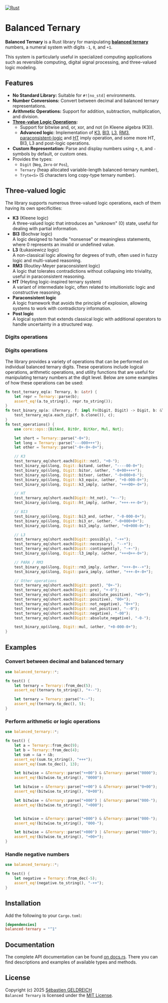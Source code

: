 [![Rust](https://github.com/Trehinos/balanced-ternary/actions/workflows/rust.yml/badge.svg)](https://github.com/Trehinos/balanced-ternary/actions/workflows/rust.yml)

# Balanced Ternary

**Balanced Ternary** is a Rust library for manipulating
**[balanced ternary](https://en.wikipedia.org/wiki/Balanced_ternary)**
numbers, a numeral system with digits `-1`, `0`, and `+1`.

This system is particularly useful in specialized computing applications such as reversible computing, digital signal
processing, and three-valued logic modeling.

## Features

- **No Standard Library:** Suitable for `#![no_std]` environments.
- **Number Conversions:** Convert between decimal and balanced ternary representations.
- **Arithmetic Operations:** Support for addition, subtraction, multiplication, and division.
- **[Three-value Logic Operations](https://en.wikipedia.org/wiki/Three-valued_logic):**
    - Support for bitwise and, or, xor, and not (in Kleene algebra (K3)).
    - **Advanced logic**: Implementation of
      [K3](https://en.wikipedia.org/wiki/De_Morgan_algebra#Kleene_algebra),
      [BI3](https://en.wikipedia.org/wiki/Many-valued_logic#Bochvar's_internal_three-valued_logic),
      [L3](https://en.wikipedia.org/wiki/%C5%81ukasiewicz_logic),
      [RM3](https://en.wikipedia.org/wiki/Paraconsistent_logic#An_ideal_three-valued_paraconsistent_logic),
      [paraconsistent-logic](https://en.wikipedia.org/wiki/Paraconsistent_logic#An_ideal_three-valued_paraconsistent_logic)
      and [HT](https://en.wikipedia.org/wiki/Intermediate_logic) imply operation,
      and some more HT, BI3, L3 and post-logic operations.
- **Custom Representation:** Parse and display numbers using `+`, `0`, and `-` symbols by default, or custom ones.
- Provides the types:
    - `Digit` (`Neg`, `Zero` or `Pos`),
    - `Ternary` (heap allocated variable-length balanced-ternary number),
    - `Tryte<S>` (S characters long copy-type ternary number).

## Three-valued logic

The library supports numerous three-valued logic operations, each of them having its own specificities:

- **K3** (Kleene logic)  
  A three-valued logic that introduces an "unknown" (0) state, useful for dealing with partial information.
- **BI3** (Bochvar logic)  
  A logic designed to handle "nonsense" or meaningless statements, where 0 represents an invalid or undefined value.
- **L3** (Łukasiewicz logic)  
  A non-classical logic allowing for degrees of truth, often used in fuzzy logic and multi-valued reasoning.
- **RM3** (Routley-Meyer paraconsistent logic)  
  A logic that tolerates contradictions without collapsing into triviality, useful in paraconsistent reasoning.
- **HT** (Heyting logic-inspired ternary system)  
  A variant of intermediate logic, often related to intuitionistic logic and constructive reasoning.
- **Paraconsistent logic**  
  A logic framework that avoids the principle of explosion, allowing systems to work with contradictory information.
- **Post logic**  
  A logical system that extends classical logic with additional operators to handle uncertainty in a structured way.

### Digits operations

### Digits operations

The library provides a variety of operations that can be performed on individual balanced ternary digits. These
operations include logical operations, arithmetic operations, and utility functions that are useful for manipulating
ternary numbers at the digit level. Below are some examples of how these operations can be used:

```rust
fn test_ternary_eq(a: Ternary, b: &str) {
    let repr = Ternary::parse(b);
    assert_eq!(a.to_string(), repr.to_string());
}
fn test_binary_op(a: &Ternary, f: impl Fn(Digit, Digit) -> Digit, b: &Ternary, c: &str) {
    test_ternary_eq(a.each_zip(f, b.clone()), c);
}
fn test_operations() {
    use core::ops::{BitAnd, BitOr, BitXor, Mul, Not};

    let short = Ternary::parse("-0+");
    let long = Ternary::parse("---000+++");
    let other = Ternary::parse("-0+-0+-0+");

    // K3
    test_ternary_eq(short.each(Digit::not), "+0-");
    test_binary_op(&long, Digit::bitand, &other, "----00-0+");
    test_binary_op(&long, Digit::bitor, &other, "-0+00++++");
    test_binary_op(&long, Digit::bitxor, &other, "-0+000+0-");
    test_binary_op(&long, Digit::k3_equiv, &other, "+0-000-0+");
    test_binary_op(&long, Digit::k3_imply, &other, "+++00+-0+");

    // HT
    test_ternary_eq(short.each(Digit::ht_not), "+--");
    test_binary_op(&long, Digit::ht_imply, &other, "+++-++-0+");

    // BI3
    test_binary_op(&long, Digit::bi3_and, &other, "-0-000-0+");
    test_binary_op(&long, Digit::bi3_or, &other, "-0+000+0+");
    test_binary_op(&long, Digit::bi3_imply, &other, "+0+000-0+");

    // L3
    test_ternary_eq(short.each(Digit::possibly), "-++");
    test_ternary_eq(short.each(Digit::necessary), "--+");
    test_ternary_eq(short.each(Digit::contingently), "-+-");
    test_binary_op(&long, Digit::l3_imply, &other, "+++0++-0+");

    // PARA / RM3
    test_binary_op(&long, Digit::rm3_imply, &other, "+++-0+--+");
    test_binary_op(&long, Digit::para_imply, &other, "+++-0+-0+");

    // Other operations
    test_ternary_eq(short.each(Digit::post), "0+-");
    test_ternary_eq(short.each(Digit::pre), "+-0");
    test_ternary_eq(short.each(Digit::absolute_positive), "+0+");
    test_ternary_eq(short.each(Digit::positive), "00+");
    test_ternary_eq(short.each(Digit::not_negative), "0++");
    test_ternary_eq(short.each(Digit::not_positive), "--0");
    test_ternary_eq(short.each(Digit::negative), "-00");
    test_ternary_eq(short.each(Digit::absolute_negative), "-0-");

    test_binary_op(&long, Digit::mul, &other, "+0-000-0+");
}

```

## Examples

### Convert between decimal and balanced ternary

```rust
use balanced_ternary::*;

fn test() {
    let ternary = Ternary::from_dec(5);
    assert_eq!(ternary.to_string(), "+--");

    let ternary = Ternary::parse("+--");
    assert_eq!(ternary.to_dec(), 5);
}
```

### Perform arithmetic or logic operations

```rust
use balanced_ternary::*;

fn test() {
    let a = Ternary::from_dec(9);
    let b = Ternary::from_dec(4);
    let sum = &a + &b;
    assert_eq!(sum.to_string(), "+++");
    assert_eq!(sum.to_dec(), 13);

    let bitwise = &Ternary::parse("++00") & &Ternary::parse("0000");
    assert_eq!(bitwise.to_string(), "0000");

    let bitwise = &Ternary::parse("++00") & &Ternary::parse("0+00");
    assert_eq!(bitwise.to_string(), "0+00");

    let bitwise = &Ternary::parse("+000") | &Ternary::parse("000-");
    assert_eq!(bitwise.to_string(), "+000");


    let bitwise = &Ternary::parse("+000") & &Ternary::parse("000-");
    assert_eq!(bitwise.to_string(), "000-");

    let bitwise = &Ternary::parse("+000") | &Ternary::parse("000+");
    assert_eq!(bitwise.to_string(), "+00+");
}
```

### Handle negative numbers

```rust
use balanced_ternary::*;

fn test() {
    let negative = Ternary::from_dec(-5);
    assert_eq!(negative.to_string(), "-++");
}
```

## Installation

Add the following to your `Cargo.toml`:

```toml
[dependencies]
balanced-ternary = "^1"
```

## Documentation

The complete API documentation can be found [on docs.rs](https://docs.rs/balanced-ternary).
There you can find descriptions and examples of available types and methods.

## License

Copyright (c) 2025 [Sébastien GELDREICH](mailto:dev@trehinos.eu)  
`Balanced Ternary` is licensed under the [MIT License](LICENSE).
